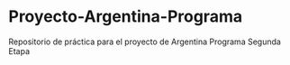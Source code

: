 # Proyecto-Argentina-Programa
Repositorio de práctica para el proyecto de Argentina Programa Segunda Etapa
